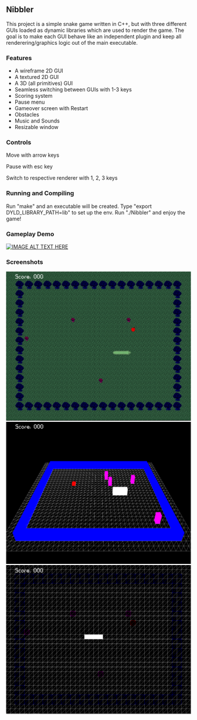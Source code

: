 <h2>Nibbler</h2>

This project is a simple snake game written in C++, but with three different GUIs loaded as dynamic libraries which are used to render the game. The goal is to make each GUI behave like an independent plugin and keep all renderering/graphics logic out of the main executable.

<h3>Features</h3>

* A wireframe 2D GUI
* A textured 2D GUI
* A 3D (all primitives) GUI
* Seamless switching between GUIs with 1-3 keys
* Scoring system
* Pause menu
* Gameover screen with Restart
* Obstacles
* Music and Sounds
* Resizable window

<h3>Controls</h3>

Move with arrow keys

Pause with esc key

Switch to respective renderer with 1, 2, 3 keys

<h3>Running and Compiling</h3>

Run "make" and an executable will be created. Type "export DYLD_LIBRARY_PATH=lib" to set up the env. Run "./Nibbler" and enjoy the game!

<h3>Gameplay Demo</h3>

[![IMAGE ALT TEXT HERE](http://img.youtube.com/vi/LjmoKbjfvyE/0.jpg)](https://youtu.be/LjmoKbjfvyE)

<h3>Screenshots</h3>

![alt-text](https://github.com/dylanmpeck/Nibbler/blob/master/screenshots/renderer2.png "Renderer 2")
![alt-text](https://github.com/dylanmpeck/Nibbler/blob/master/screenshots/renderer3.png "Renderer 3")
![alt-text](https://github.com/dylanmpeck/Nibbler/blob/master/screenshots/renderer1.png "Renderer 1")
